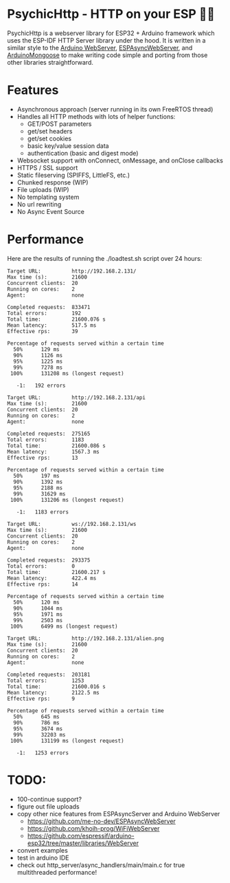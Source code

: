 # PsychicHttp - HTTP on your ESP 🧙🔮

PsychicHttp is a webserver library for ESP32 + Arduino framework which uses the ESP-IDF HTTP Server library under the hood.  It is written in a similar style to the [Arduino WebServer](https://github.com/espressif/arduino-esp32/tree/master/libraries/WebServer), [ESPAsyncWebServer](https://github.com/me-no-dev/ESPAsyncWebServer), and [ArduinoMongoose](https://github.com/jeremypoulter/ArduinoMongoose) to make writing code simple and porting from those other libraries straightforward.

# Features

* Asynchronous approach (server running in its own FreeRTOS thread)
* Handles all HTTP methods with lots of helper functions:
    * GET/POST parameters
    * get/set headers
    * get/set cookies
    * basic key/value session data
    * authentication (basic and digest mode)
* Websocket support with onConnect, onMessage, and onClose callbacks
* HTTPS / SSL support
* Static fileserving (SPIFFS, LittleFS, etc.)
* Chunked response (WIP)
* File uploads (WIP)
* No templating system
* No url rewriting
* No Async Event Source

# Performance

Here are the results of running the ./loadtest.sh script over 24 hours:

```
Target URL:          http://192.168.2.131/
Max time (s):        21600
Concurrent clients:  20
Running on cores:    2
Agent:               none

Completed requests:  833471
Total errors:        192
Total time:          21600.076 s
Mean latency:        517.5 ms
Effective rps:       39

Percentage of requests served within a certain time
  50%      129 ms
  90%      1126 ms
  95%      1225 ms
  99%      7278 ms
 100%      131208 ms (longest request)

   -1:   192 errors

Target URL:          http://192.168.2.131/api
Max time (s):        21600
Concurrent clients:  20
Running on cores:    2
Agent:               none

Completed requests:  275165
Total errors:        1183
Total time:          21600.086 s
Mean latency:        1567.3 ms
Effective rps:       13

Percentage of requests served within a certain time
  50%      197 ms
  90%      1392 ms
  95%      2188 ms
  99%      31629 ms
 100%      131206 ms (longest request)

   -1:   1183 errors

Target URL:          ws://192.168.2.131/ws
Max time (s):        21600
Concurrent clients:  20
Running on cores:    2
Agent:               none

Completed requests:  293375
Total errors:        0
Total time:          21600.217 s
Mean latency:        422.4 ms
Effective rps:       14

Percentage of requests served within a certain time
  50%      120 ms
  90%      1044 ms
  95%      1971 ms
  99%      2503 ms
 100%      6499 ms (longest request)

Target URL:          http://192.168.2.131/alien.png
Max time (s):        21600
Concurrent clients:  20
Running on cores:    2
Agent:               none

Completed requests:  203181
Total errors:        1253
Total time:          21600.016 s
Mean latency:        2122.5 ms
Effective rps:       9

Percentage of requests served within a certain time
  50%      645 ms
  90%      786 ms
  95%      3674 ms
  99%      32203 ms
 100%      131199 ms (longest request)

   -1:   1253 errors
```

# TODO:

* 100-continue support?
* figure out file uploads
* copy other nice features from ESPAsyncServer and Arduino WebServer
    * https://github.com/me-no-dev/ESPAsyncWebServer
    * https://github.com/khoih-prog/WiFiWebServer
    * https://github.com/espressif/arduino-esp32/tree/master/libraries/WebServer
* convert examples
* test in arduino IDE
* check out http_server/async_handlers/main/main.c for true multithreaded performance!
